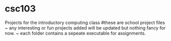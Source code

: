 # csc103
Projects for the introductory computing class
#these are school project files
~ any interesting or fun  projects added will be updated but nothing fancy for now. ~
each folder contains a sepeate executable for assignments.
